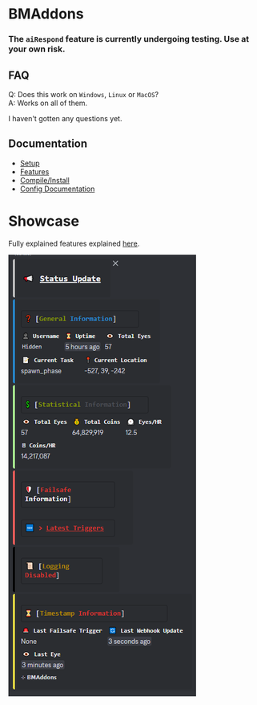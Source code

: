 # BMAddons

### The `aiRespond` feature is currently undergoing testing. Use at your own risk.

## FAQ
Q: Does this work on `Windows`, `Linux` or `MacOS`?\
A: Works on all of them.

I haven't gotten any questions yet.

## Documentation
 - [Setup](docs/setup.md)
 - [Features](docs/features.md)
 - [Compile/Install](docs/compile.md)
 - [Config Documentation](docs/config.md)

# Showcase

Fully explained features explained [here](docs/features.md).

![image](docs/assets/bmastatus.png)
